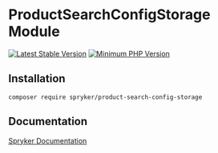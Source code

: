 # ProductSearchConfigStorage Module
[![Latest Stable Version](https://poser.pugx.org/spryker/product-search-config-storage/v/stable.svg)](https://packagist.org/packages/spryker/product-search-config-storage)
[![Minimum PHP Version](https://img.shields.io/badge/php-%3E%3D%208.0-8892BF.svg)](https://php.net/)

## Installation

```
composer require spryker/product-search-config-storage
```

## Documentation

[Spryker Documentation](https://spryker.github.io)
